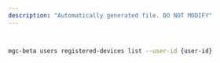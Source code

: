 ```yaml
---
description: "Automatically generated file. DO NOT MODIFY"
---
```


```bash


mgc-beta users registered-devices list --user-id {user-id}

```
